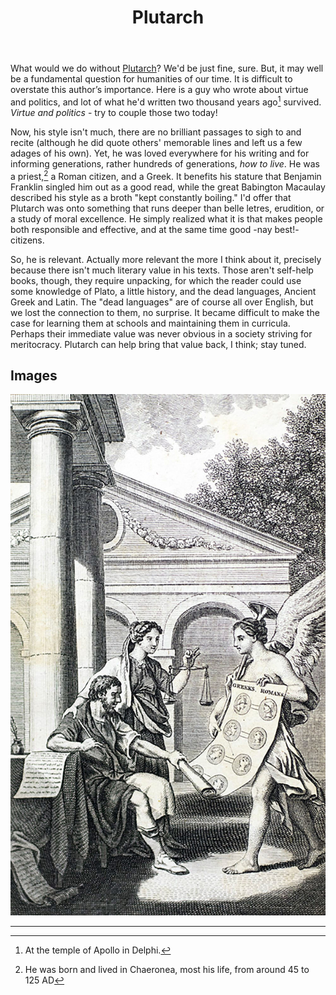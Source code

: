 ﻿---
title: Plutarch
---

What would we do without [Plutarch](<https://en.wikipedia.org/wiki/Plutarch>)? We'd be just fine, sure. But, it may well be a fundamental question for humanities of our time. It is difficult to overstate this author’s importance. Here is a guy who wrote about virtue and politics, and lot of what he'd written two thousand years ago[^1] survived. *Virtue and politics* - try to couple those two today!

Now, his style isn't much, there are no brilliant passages to sigh to and recite (although he did quote others' memorable lines and left us a few adages of his own). Yet, he was loved everywhere for his writing and for informing generations, rather hundreds of generations, *how to live*. He was a priest,[^2] a Roman citizen, and a Greek. It benefits his stature that Benjamin Franklin singled him out as a good read, while the great Babington Macaulay described his style as a broth "kept constantly boiling." I'd offer that Plutarch was onto something that runs deeper than belle letres, erudition, or a study of moral excellence. He simply realized what it is that makes people both responsible and effective, and at the same time good -nay best!- citizens.

So, he is relevant. Actually more relevant the more I think about it, precisely because there isn't much literary value in his texts. Those aren't self-help books, though, they require unpacking, for which the reader could use some knowledge of Plato, a little history, and the dead languages, Ancient Greek and Latin. The "dead languages" are of course all over English, but we lost the connection to them, no surprise. It became difficult to make the case for learning them at schools and maintaining them in curricula. Perhaps their immediate value was never obvious in a society striving for meritocracy. Plutarch can help bring that value back, I think; stay tuned.

Images
------

![](<../images/plutarch-s-lives-plutarch-first-edition-1770.jpg>)


----

[^1]: At the temple of Apollo in Delphi.
[^2]: He was born and lived in Chaeronea, most his life, from around 45 to 125 AD

